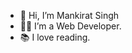 - 👋 Hi, I’m Mankirat Singh
- 👨‍💻 I’m a Web Developer. 
- 📚 I love reading.
<!---
mankirat95/mankirat95 is a ✨ special ✨ repository because its `README.md` (this file) appears on your GitHub profile.
You can click the Preview link to take a look at your changes.
--->
